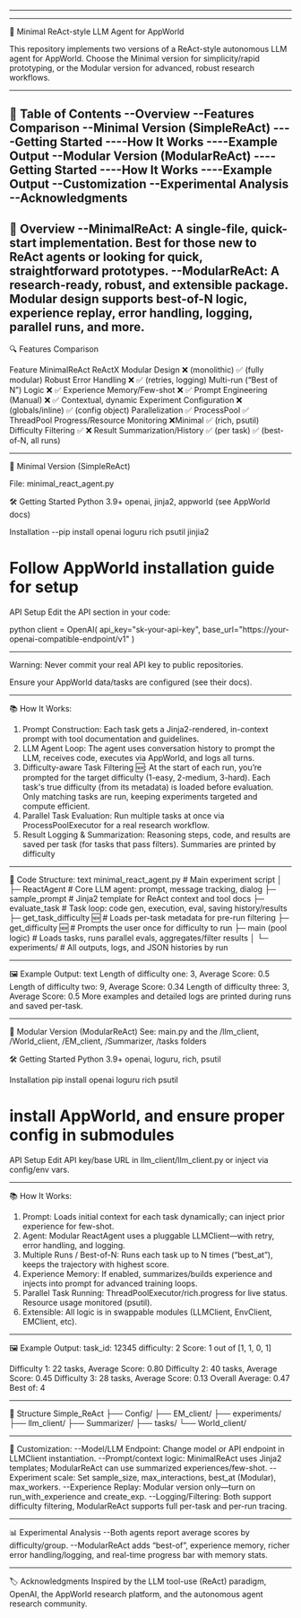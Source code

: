 -------------------------------------------------------------------------------------------------------------------------------------------------------------------------
-------------------------------------------------------------------------------------------------------------------------------------------------------------------------
🦾 Minimal ReAct-style LLM Agent for AppWorld

This repository implements two versions of a ReAct-style autonomous LLM agent for AppWorld.
Choose the Minimal version for simplicity/rapid prototyping, or the Modular version for advanced, robust research workflows.

-------------------------------------------------------------------------------------------------------------------------------------------------------------------------
📖 Table of Contents
--Overview
--Features Comparison
--Minimal Version (SimpleReAct)
----Getting Started
----How It Works
----Example Output
--Modular Version (ModularReAct)
----Getting Started
----How It Works
----Example Output
--Customization
--Experimental Analysis
--Acknowledgments 
-------------------------------------------------------------------------------------------------------------------------------------------------------------------------
📝 Overview
--MinimalReAct: A single-file, quick-start implementation. Best for those new to ReAct agents or looking for quick, straightforward prototypes.
--ModularReAct: A research-ready, robust, and extensible package. Modular design supports best-of-N logic, experience replay, error handling, logging, parallel runs, and more.
-------------------------------------------------------------------------------------------------------------------------------------------------------------------------
🔍 Features Comparison

Feature	                                       MinimalReAct	          ReActX
Modular Design	                                   ❌ (monolithic)   	✅ (fully modular)
Robust Error Handling	                           ❌	                ✅ (retries, logging)
Multi-run (“Best of N”) Logic	                   ❌	                ✅
Experience Memory/Few-shot	                       ❌	                ✅
Prompt Engineering (Manual)	                       ❌                   ✅	Contextual, dynamic
Experiment Configuration	                       ❌ (globals/inline)  ✅ (config object)
Parallelization	                                   ✅ ProcessPool       ✅ ThreadPool
Progress/Resource Monitoring	                   ❌Minimal	        ✅ (rich, psutil)
Difficulty Filtering                               ✅	                ❌ 
Result Summarization/History	                   ✅ (per task)       	✅ (best-of-N, all runs)

-------------------------------------------------------------------------------------------------------------------------------------------------------------------------
🚦 Minimal Version (SimpleReAct)

File: minimal_react_agent.py

🛠️ Getting Started
Python 3.9+
openai, jinja2, appworld (see AppWorld docs)

Installation
--pip install openai loguru rich psutil jinjia2 
# Follow AppWorld installation guide for setup

API Setup
Edit the API section in your code:

  python
  client = OpenAI(
      api_key="sk-your-api-key",
      base_url="https://your-openai-compatible-endpoint/v1"
  )

-------------------------------------------------------------------------------------------------------------------------------------------------------------------------
Warning: Never commit your real API key to public repositories.

Ensure your AppWorld data/tasks are configured (see their docs).

-------------------------------------------------------------------------------------------------------------------------------------------------------------------------
📚 How It Works:  
1. Prompt Construction:
    Each task gets a Jinja2-rendered, in-context prompt with tool documentation and guidelines.
2. LLM Agent Loop:
   The agent uses conversation history to prompt the LLM, receives code, executes via AppWorld, and logs all turns.
3. Difficulty-aware Task Filtering 🆕:
   At the start of each run, you’re prompted for the target difficulty (1-easy, 2-medium, 3-hard).
   Each task's true difficulty (from its metadata) is loaded before evaluation. Only matching tasks are run, keeping experiments targeted and compute efficient.
4. Parallel Task Evaluation:
   Run multiple tasks at once via ProcessPoolExecutor for a real research workflow. 
5. Result Logging & Summarization:
   Reasoning steps, code, and results are saved per task (for tasks that pass filters). Summaries are printed by difficulty

-------------------------------------------------------------------------------------------------------------------------------------------------------------------------
📁 Code Structure: 
text
minimal_react_agent.py          # Main experiment script
│
├─ ReactAgent                   # Core LLM agent: prompt, message tracking, dialog
├─ sample_prompt                # Jinja2 template for ReAct context and tool docs
├─ evaluate_task                # Task loop: code gen, execution, eval, saving history/results
├─ get_task_difficulty 🆕       # Loads per-task metadata for pre-run filtering
├─ get_difficulty 🆕            # Prompts the user once for difficulty to run
├─ main (pool logic)            # Loads tasks, runs parallel evals, aggregates/filter results
│
└─ experiments/                 # All outputs, logs, and JSON histories by run


-------------------------------------------------------------------------------------------------------------------------------------------------------------------------
🖼️ Example Output: 
text
Length of difficulty one: 3, Average Score: 0.5
Length of difficulty two: 9, Average Score: 0.34
Length of difficulty three: 3, Average Score: 0.5
More examples and detailed logs are printed during runs and saved per-task.

-------------------------------------------------------------------------------------------------------------------------------------------------------------------------
🚀 Modular Version (ModularReAct)
See: main.py and the /llm_client, /World_client, /EM_client, /Summarizer, /tasks folders

🛠️ Getting Started
Python 3.9+
openai, loguru, rich, psutil

Installation
pip install openai loguru rich psutil
# install AppWorld, and ensure proper config in submodules

API Setup
Edit API key/base URL in llm_client/llm_client.py or inject via config/env vars.

-------------------------------------------------------------------------------------------------------------------------------------------------------------------------
📚 How It Works:
1. Prompt: 
   Loads initial context for each task dynamically; can inject prior experience for few-shot.
2. Agent: 
   Modular ReactAgent uses a pluggable LLMClient—with retry, error handling, and logging.
3. Multiple Runs / Best-of-N:
   Runs each task up to N times (“best_at”), keeps the trajectory with highest score.
4. Experience Memory: 
   If enabled, summarizes/builds experience and injects into prompt for advanced training loops.
5. Parallel Task Running:
   ThreadPoolExecutor/rich.progress for live status. Resource usage monitored (psutil).
6. Extensible:
   All logic is in swappable modules (LLMClient, EnvClient, EMClient, etc).

-------------------------------------------------------------------------------------------------------------------------------------------------------------------------
🖼️ Example Output:
task_id: 12345 
difficulty: 2 
Score: 1 out of [1, 1, 0, 1] 

Difficulty 1: 22 tasks, Average Score: 0.80
Difficulty 2: 40 tasks, Average Score: 0.45
Difficulty 3: 28 tasks, Average Score: 0.13
Overall Average: 0.47
Best of: 4

-------------------------------------------------------------------------------------------------------------------------------------------------------------------------
📁 Structure
Simple_ReAct 
├── Config/
├── EM_client/
├── experiments/
├── llm_client/
├── Summarizer/
├── tasks/
└── World_client/

-------------------------------------------------------------------------------------------------------------------------------------------------------------------------
🧩 Customization: 
--Model/LLM Endpoint: Change model or API endpoint in LLMClient instantiation.
--Prompt/context logic: MinimalReAct uses Jinja2 templates; ModularReAct can use summarized experiences/few-shot.
--Experiment scale: Set sample_size, max_interactions, best_at (Modular), max_workers.
--Experience Replay: Modular version only—turn on run_with_experience and create_exp.
--Logging/Filtering: Both support difficulty filtering, ModularReAct supports full per-task and per-run tracing.

-------------------------------------------------------------------------------------------------------------------------------------------------------------------------
📊 Experimental Analysis
--Both agents report average scores by difficulty/group.
--ModularReAct adds “best-of”, experience memory, richer error handling/logging, and real-time progress bar with memory stats.

-------------------------------------------------------------------------------------------------------------------------------------------------------------------------
🏷️ Acknowledgments
Inspired by the LLM tool-use (ReAct) paradigm, OpenAI, the AppWorld research platform, and the autonomous agent research community.

